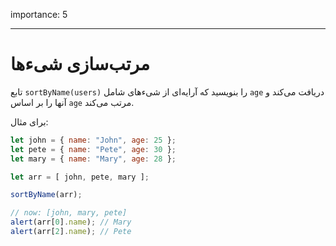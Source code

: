 importance: 5

---

# مرتب‌سازی شیءها

تابع `sortByName(users)` را بنویسید که آرایه‌ای از شیءهای شامل `age` دریافت می‌کند و آنها را بر اساس `age` مرتب می‌کند.

برای مثال:

```js no-beautify
let john = { name: "John", age: 25 };
let pete = { name: "Pete", age: 30 };
let mary = { name: "Mary", age: 28 };

let arr = [ john, pete, mary ];

sortByName(arr);

// now: [john, mary, pete]
alert(arr[0].name); // Mary
alert(arr[2].name); // Pete
```
